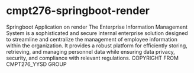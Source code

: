 # cmpt276-springboot-render
Springboot Application on render
The Enterprise Information Management System is a sophisticated and secure internal enterprise solution designed to streamline and centralize the management of employee information within the organization. It provides a robust platform for efficiently storing, retrieving, and managing personnel data while ensuring data privacy, security, and compliance with relevant regulations.
COPYRIGHT FROM CMPT276_YYSD GROUP


